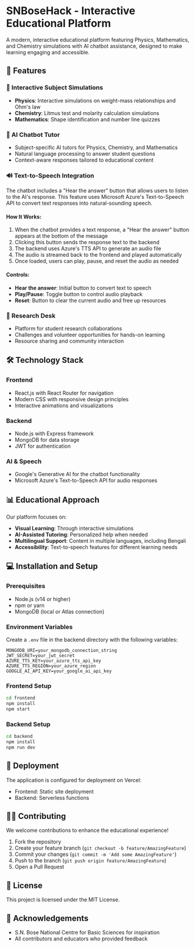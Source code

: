 # SNBoseHack - Interactive Educational Platform

A modern, interactive educational platform featuring Physics, Mathematics, and Chemistry simulations with AI chatbot assistance, designed to make learning engaging and accessible.

## 🌟 Features

### 🧠 Interactive Subject Simulations
- **Physics**: Interactive simulations on weight-mass relationships and Ohm's law
- **Chemistry**: Litmus test and molarity calculation simulations
- **Mathematics**: Shape identification and number line quizzes

### 🤖 AI Chatbot Tutor
- Subject-specific AI tutors for Physics, Chemistry, and Mathematics
- Natural language processing to answer student questions
- Context-aware responses tailored to educational content

### 🔊 Text-to-Speech Integration
The chatbot includes a "Hear the answer" button that allows users to listen to the AI's response. This feature uses Microsoft Azure's Text-to-Speech API to convert text responses into natural-sounding speech.

#### How It Works:
1. When the chatbot provides a text response, a "Hear the answer" button appears at the bottom of the message
2. Clicking this button sends the response text to the backend
3. The backend uses Azure's TTS API to generate an audio file
4. The audio is streamed back to the frontend and played automatically
5. Once loaded, users can play, pause, and reset the audio as needed

#### Controls:
- **Hear the answer**: Initial button to convert text to speech
- **Play/Pause**: Toggle button to control audio playback
- **Reset**: Button to clear the current audio and free up resources

### 🔬 Research Desk
- Platform for student research collaborations
- Challenges and volunteer opportunities for hands-on learning
- Resource sharing and community interaction

## 🛠️ Technology Stack

### Frontend
- React.js with React Router for navigation
- Modern CSS with responsive design principles
- Interactive animations and visualizations

### Backend
- Node.js with Express framework
- MongoDB for data storage
- JWT for authentication

### AI & Speech
- Google's Generative AI for the chatbot functionality
- Microsoft Azure's Text-to-Speech API for audio responses

## 📊 Educational Approach

Our platform focuses on:
- **Visual Learning**: Through interactive simulations
- **AI-Assisted Tutoring**: Personalized help when needed
- **Multilingual Support**: Content in multiple languages, including Bengali
- **Accessibility**: Text-to-speech features for different learning needs

## 💻 Installation and Setup

### Prerequisites
- Node.js (v14 or higher)
- npm or yarn
- MongoDB (local or Atlas connection)

### Environment Variables
Create a `.env` file in the backend directory with the following variables:

```
MONGODB_URI=your_mongodb_connection_string
JWT_SECRET=your_jwt_secret
AZURE_TTS_KEY=your_azure_tts_api_key
AZURE_TTS_REGION=your_azure_region
GOOGLE_AI_API_KEY=your_google_ai_api_key
```

### Frontend Setup
```bash
cd frontend
npm install
npm start
```

### Backend Setup
```bash
cd backend
npm install
npm run dev
```

## 🚀 Deployment
The application is configured for deployment on Vercel:
- Frontend: Static site deployment
- Backend: Serverless functions

## 👩‍💻 Contributing
We welcome contributions to enhance the educational experience!

1. Fork the repository
2. Create your feature branch (`git checkout -b feature/AmazingFeature`)
3. Commit your changes (`git commit -m 'Add some AmazingFeature'`)
4. Push to the branch (`git push origin feature/AmazingFeature`)
5. Open a Pull Request

## 📝 License
This project is licensed under the MIT License.

## 🙏 Acknowledgements
- S.N. Bose National Centre for Basic Sciences for inspiration
- All contributors and educators who provided feedback